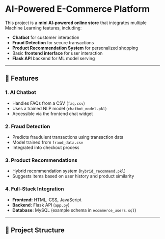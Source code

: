 # AI-Powered E-Commerce Platform

This project is a **mini AI-powered online store** that integrates multiple Machine Learning features, including:
- **Chatbot** for customer interaction
- **Fraud Detection** for secure transactions
- **Product Recommendation System** for personalized shopping
- Basic **frontend interface** for user interaction
- **Flask API** backend for ML model serving

---

## 🚀 Features

### 1. AI Chatbot
- Handles FAQs from a CSV (`faq.csv`)
- Uses a trained NLP model (`chatbot_model.pkl`)
- Accessible via the frontend chat widget

### 2. Fraud Detection
- Predicts fraudulent transactions using transaction data
- Model trained from `fraud_data.csv`
- Integrated into checkout process

### 3. Product Recommendations
- Hybrid recommendation system (`hybrid_recommend.pkl`)
- Suggests items based on user history and product similarity

### 4. Full-Stack Integration
- **Frontend:** HTML, CSS, JavaScript
- **Backend:** Flask API (`app.py`)
- **Database:** MySQL (example schema in `ecommerce_users.sql`)

---

## 📂 Project Structure

